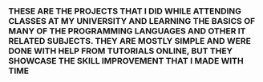 ### THESE ARE THE PROJECTS THAT I DID WHILE ATTENDING CLASSES AT MY UNIVERSITY AND LEARNING THE BASICS OF MANY OF THE PROGRAMMING LANGUAGES AND OTHER IT RELATED SUBJECTS. THEY ARE MOSTLY SIMPLE AND WERE DONE WITH HELP FROM TUTORIALS ONLINE, BUT THEY SHOWCASE THE SKILL IMPROVEMENT THAT I MADE WITH TIME ###
